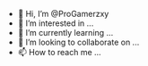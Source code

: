- 👋 Hi, I’m @ProGamerzxy
- 👀 I’m interested in ...
- 🌱 I’m currently learning ...
- 💞️ I’m looking to collaborate on ...
- 📫 How to reach me ...

<!---
ProGamerzxy/ProGamerzxy is a ✨ special ✨ repository because its `README.md` (this file) appears on your GitHub profile.
You can click the Preview link to take a look at your changes.
--->
